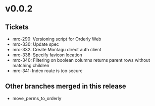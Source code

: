 # v0.0.2

## Tickets
* mrc-290: Versioning script for Orderly Web
* mrc-330: Update spec
* mrc-332: Create Montagu direct auth client
* mrc-338: Specify favicon location
* mrc-340: Filtering on boolean columns returns parent rows without matching children
* mrc-341: Index route is too secure

## Other branches merged in this release
* move_perms_to_orderly




